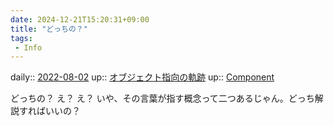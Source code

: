 ```yaml
---
date: 2024-12-21T15:20:31+09:00
title: "どっちの？"
tags:
 - Info
---
```


daily:: [2022-08-02](Daily_Note/2022-08-02.md)
up:: [オブジェクト指向の軌跡](オブジェクト指向の軌跡.md)
up:: [Component](../Bar/Novel/Chaos/Component.md)

どっちの？
え？
え？
いや、その言葉が指す概念って二つあるじゃん。どっち解説すればいいの？